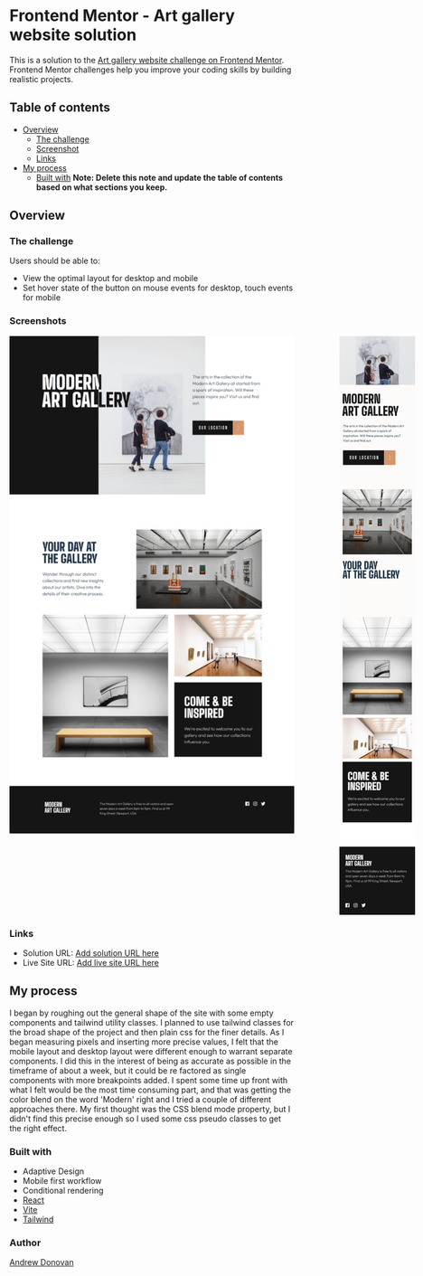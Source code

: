 # Frontend Mentor - Art gallery website solution

This is a solution to the [Art gallery website challenge on Frontend Mentor](https://www.frontendmentor.io/challenges/art-gallery-website-yVdrZlxyA). Frontend Mentor challenges help you improve your coding skills by building realistic projects. 

## Table of contents

- [Overview](#overview)
  - [The challenge](#the-challenge)
  - [Screenshot](#screenshot)
  - [Links](#links)
- [My process](#my-process)
  - [Built with](#built-with)
**Note: Delete this note and update the table of contents based on what sections you keep.**

## Overview

### The challenge

Users should be able to:

- View the optimal layout for desktop and mobile
- Set hover state of the button on mouse events for desktop, touch events for mobile

### Screenshots

<div style="display: flex; gap: 80px; align-items: start">
  <img src="./screenshots/art-gallery-desktop-resize.png" />
  <img src="./screenshots/art-gallery-mobile-resize.png" />
</div>

### Links

- Solution URL: [Add solution URL here](https://your-solution-url.com)
- Live Site URL: [Add live site URL here](https://your-live-site-url.com)

## My process
  I began by roughing out the general shape of the site with some empty components and tailwind utility classes.  I planned to use tailwind classes for the broad shape of the project and then plain css for the finer details. As I began measuring pixels and inserting more precise values, I felt that the mobile layout and desktop layout were different enough to warrant separate components.  I did this in the interest of being as accurate as possible in the timeframe of about a week, but it could be re factored as single components with more breakpoints added. I spent some time up front with what I felt would be the most time consuming part, and that was getting the color blend on the word 'Modern' right and I tried a couple of different approaches there.  My first thought was the CSS blend mode property, but I didn't find this precise enough so I used some css pseudo classes to get the right effect.  
### Built with

- Adaptive Design
- Mobile first workflow
- Conditional rendering
- [React](https://reactjs.org/) 
- [Vite](https://vitejs.dev/) 
- [Tailwind](https://tailwindcss.com/) 

### Author
  [Andrew Donovan](https://www.linkedin.com/in/andrew-donovan-020099266/)